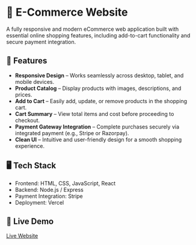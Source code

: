 # 🛒 E-Commerce Website

A fully responsive and modern eCommerce web application built with essential online shopping features, including add-to-cart functionality and secure payment integration.

## 🚀 Features

- **Responsive Design** – Works seamlessly across desktop, tablet, and mobile devices.
- **Product Catalog** – Display products with images, descriptions, and prices.
- **Add to Cart** – Easily add, update, or remove products in the shopping cart.
- **Cart Summary** – View total items and cost before proceeding to checkout.
- **Payment Gateway Integration** – Complete purchases securely via integrated payment (e.g., Stripe or Razorpay).
- **Clean UI** – Intuitive and user-friendly design for a smooth shopping experience.

## 🖥️ Tech Stack

 

- Frontend: HTML, CSS, JavaScript, React
- Backend: Node.js / Express 
- Payment Integration: Stripe 
- Deployment: Vercel 



## 🔗 Live Demo

 

[Live Website](https://forever-frontend1-nu.vercel.app/)


